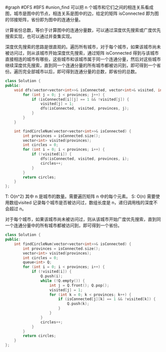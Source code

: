 #graph #DFS #BFS #union_find
可以把 n 个城市和它们之间的相连关系看成图，城市是图中的节点，相连关系是图中的边，给定的矩阵 isConnected 即为图的邻接矩阵，省份即为图中的连通分量。

计算省份总数，等价于计算图中的连通分量数，可以通过深度优先搜索或广度优先搜索实现，也可以通过并查集实现。

深度优先搜索的思路是很直观的。遍历所有城市，对于每个城市，如果该城市尚未被访问过，则从该城市开始深度优先搜索，通过矩阵 isConnected 得到与该城市直接相连的城市有哪些，这些城市和该城市属于同一个连通分量，然后对这些城市继续深度优先搜索，直到同一个连通分量的所有城市都被访问到，即可得到一个省份。遍历完全部城市以后，即可得到连通分量的总数，即省份的总数。
```cpp
class Solution {
public:
    void dfs(vector<vector<int>>& isConnected, vector<int>& visited, int provinces, int i) {
        for (int j = 0; j < provinces; j++) {
            if (isConnected[i][j] == 1 && !visited[j]) {
                visited[j] = 1;
                dfs(isConnected, visited, provinces, j);
            }
        }
    }

    int findCircleNum(vector<vector<int>>& isConnected) {
        int provinces = isConnected.size();
        vector<int> visited(provinces);
        int circles = 0;
        for (int i = 0; i < provinces; i++) {
            if (!visited[i]) {
                dfs(isConnected, visited, provinces, i);
                circles++;
            }
        }
        return circles;
    }
};
```
T: O(n^2) 其中 n 是城市的数量。需要遍历矩阵 n 中的每个元素。
S: O(n) 需要使用数组visited 记录每个城市是否被访问过，数组长度是 n，递归调用栈的深度不会超过 n。

对于每个城市，如果该城市尚未被访问过，则从该城市开始广度优先搜索，直到同一个连通分量中的所有城市都被访问到，即可得到一个省份。
```cpp
class Solution {
public:
    int findCircleNum(vector<vector<int>>& isConnected) {
        int provinces = isConnected.size();
        vector<int> visited(provinces);
        int circles = 0;
        queue<int> Q;
        for (int i = 0; i < provinces; i++) {
            if (!visited[i]) {
                Q.push(i);
                while (!Q.empty()) {
                    int j = Q.front(); Q.pop();
                    visited[j] = 1;
                    for (int k = 0; k < provinces; k++) {
                        if (isConnected[j][k] == 1 && !visited[k]) {
                            Q.push(k);
                        }
                    }
                }
                circles++;
            }
        }
        return circles;
    }
};
```